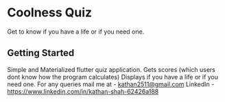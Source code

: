 # Coolness Quiz

Get to know if you have a life or if you need one.

## Getting Started

Simple and Materialized flutter quiz application.
Gets scores (which users dont know how the program calculates)
Displays if you have a life or if you need one.
For any queries mail me at  - kathan2511@gmail.com
LinkedIn - https://www.linkedin.com/in/kathan-shah-62426a188
